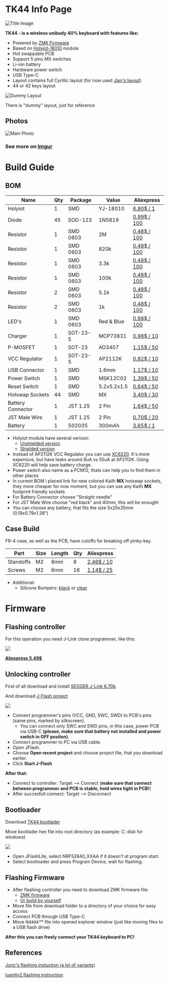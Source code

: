 # TK44 Info Page

![Title Image](https://i.imgur.com/ZL7ijve.png)

**TK44 - is a wireless unibody 40% keyboard with features like:**

* Powered by [ZMK Firmware](https://zmk.dev/docs/)
* Based on [Holyiot-18010](http://www.holyiot.com/tp/2019042516322180424.pdf) module
* Hot swappable PCB
* Support 5 pins MX switches
* Li-ion battery
* Hardware power switch
* USB Type-C
* Layout contains full Cyrillic layout (for now used [Jian's layout](http://www.keyboard-layout-editor.com/#/gists/4b6c2af67148f58ddd6c6b2976c4370f))
* 44 or 42 keys layout

![Dummy Layout](https://i.imgur.com/SZQ4iCk.png)

There is "dummy" layout, just for reference

## Photos

![Main Photo](https://i.imgur.com/fLbH7DQ.jpg)

### See more on [Imgur](https://imgur.com/a/DaCdFm3)

# Build Guide

## BOM

| Name               | Qty | Package  | Value       | Aliexpress                                                      |
| ------------------ | --- | -------- | ----------- | --------------------------------------------------------------- |
| Holyiot            | 1   | SMD      | YJ-18010    | [6.80$ / 1](https://aliexpress.com/item/32868365660.html)       |
| Diode              | 45  | SOD-123  | 1N5819      | [0.99$ / 100](https://aliexpress.com/item/32849879904.html)     |
| Resistor           | 1   | SMD 0603 | 2M          | [0.48$ / 100](https://aliexpress.com/item/32847135098.html)     |
| Resistor           | 1   | SMD 0603 | 820k        | [0.48$ / 100](https://aliexpress.com/item/32847135098.html)     |
| Resistor           | 1   | SMD 0603 | 3.3k        | [0.48$ / 100](https://aliexpress.com/item/32847135098.html)     |
| Resistor           | 1   | SMD 0603 | 100k        | [0.48$ / 100](https://aliexpress.com/item/32847135098.html)     |
| Resistor           | 2   | SMD 0603 | 5.1k        | [0.48$ / 100](https://aliexpress.com/item/32847135098.html)     |
| Resistor           | 2   | SMD 0603 | 1k          | [0.48$ / 100](https://aliexpress.com/item/32847135098.html)     |
| LED's              | 1   | SMD 0603 | Red & Blue  | [0.88$ / 100](https://aliexpress.com/item/32798686869.html)     |
| Charger            | 1   | SOT-23-5 | MCP73831    | [0.98$ / 10](https://aliexpress.com/item/32714249253.html)      |
| P-MOSFET           | 1   | SOT-23   | AO3407      | [1.15$ / 50](https://aliexpress.com/item/32491247912.html)      |
| VCC Regulator      | 1   | SOT-23-5 | AP2112K     | [0.82$ / 10](https://aliexpress.com/item/32884059737.html)      |
| USB Connector      | 1   | SMD      | 1.6mm       | [1.17$ / 10](https://aliexpress.com/item/32998900371.html)      |
| Power Switch       | 1   | SMD      | MSK12C02    | [1.39$ / 50](https://aliexpress.com/item/32856542440.html)      |
| Reset Switch       | 1   | SMD      | 5.2x5.2x1.5 | [0.64$ / 50](https://aliexpress.com/item/32989610390.html)      |
| Hotswap Sockets    | 44  | SMD      | MX          | [3.40$ / 30](https://aliexpress.com/item/1005003166749340.html) |
| Battery Connector  | 1   | JST 1.25 | 2 Pin       | [1.64$ / 50](https://aliexpress.com/item/10000064127272.html)   |
| JST Male Wire      | 1   | JST 1.25 | 2 Pin       | [0.70$ / 20](https://aliexpress.co/item/1005002957075278.html)  |
| Battery            | 1   | 502035   | 300mAh      | [3.65$ / 1](https://aliexpress.ru/item/1005003258617053.html)   |


* Holyiot module have several verison:
  * [Unshielded version](https://aliexpress.ru/item/32868365660.html)
  * [Shielded version](https://aliexpress.com/item/32868002366.html)
* Instead of AP2112K VCC Regulator you can use [XC6220](https://aliexpress.ru/item/4000271612572.html). It's more expensive, but have leaks around 8uA vs 55uA at AP2112K. Using XC6220 will help save battery charge.
* Power switch also name as a PCM12, thats can help you to find them in other places
* In current BOM i placed link for new colored Kailh **MX** hotswap sockets, they more cheaper for now moment, but you can use any Kailh **MX** footprint friendly sockets
* For Battery Connector choose "Straight needle"
* For JST Male Wire choose "red black" and 40mm, this will be enought
* You can choose any battery, that fits the size 5x20x35mm (0.19x0.79x1.38")

## Case Build

FR-4 case, as well as the PCB, have cutoffs for breaking off pinky-key.

| Part            | Size        | Length | Qty | Aliexpress                                                      |
| --------------- | ----------- | ------ | --- | --------------------------------------------------------------- |
| Standoffs       | M2          | 8mm    | 8   | [2.46$ / 10](https://aliexpress.com/item/1005001696530309.html) |
| Screws          | M2          | 6mm    | 16  | [1.14$ / 25](https://aliexpress.com/item/1005003106313122.html) |

* Additional:
  * Silicone Bumpers: [black](https://aliexpress.com/item/32912066603.html) or [clear](https://aliexpress.com/item/32680543746.html)

# Firmware

## Flashing controller

For this operation you need J-Link clone programmer, like this:

<img src="https://i.imgur.com/nZcdqkH.jpg"/>

**[Aliexpress 5.49$](https://aliexpress.com/item/32669702891.html)**

## Unlocking controller

First of all download and install [SEGGER J-Link 6.70b](https://www.segger.com/downloads/jlink/#J-LinkSoftwareAndDocumentationPack)

And download [J-Flash project](https://github.com/Ladniy/TK44-info/releases/download/v1.0/tk44_project.jflash)

<img src="https://i.imgur.com/0X5wmET.png"/>

* Connect programmer's pins (VCC, GND, SWC, SWD) to PCB's pins (same pins, marked by silkscreen).
  * You can connect only SWC and SWD pins, in this case, power PCB via USB-C **(please, make sure that battery not installed and power switch in OFF positon)**.
* Connect programmer to PC via USB cable.
* Open JFlash.
* Choose **Open recent project** and choose project file, that you download earlier.
* Click **Start J-Flash**

**After that:**

* Connect to controller: Target --> Connect (**make sure that connect between programmer and PCB is stable, hold wires tight in PCB!**)
* After succesfull connect: Target --> Disconnect

## Bootloader

Download [TK44 bootlader](https://github.com/Ladniy/TK44-info/releases/download/v1.0/tk44_bootloader-0.6.3-49-ge18dabd-dirty_s140_6.1.1.hex)

Move bootlader hex file into root directory (as example: C: disk for windows)

<img src="https://i.imgur.com/kco8mwP.png"/>

* Open JFlashLite, select NRF52840_XXAA if it doesn't at program start.
* Select bootloader and press Program Device, wait for flashing.

## Flashing Firmware

* After flashing controller you need to download ZMK firmware file:
  * [ZMK firmware](https://github.com/Ladniy/TK44-info/releases/download/v1.0/tk44-zmk.uf2)
  * [Or build by yourself](https://github.com/krikun98/zmk-config/tree/tk44)
* Move file from download folder to a directory of your choice for easy access
* Connect PCB through USB Type-C
* Move tkkkkk** file into opened explorer window (just like moving files to a USB flash drive)

**After this you can freely connect your TK44 keyboard to PC!**

## References

[Joric's flashing instuction (a lot of variants)](https://github.com/joric/nrfmicro/wiki/Bootloader)

[luantty2 flashing instruction](https://github.com/luantty2/nRF52840-instruction#%E6%A8%A1%E5%9D%97%E7%83%A7%E5%BD%95%E5%9B%BA%E4%BB%B6%E5%89%8D%E7%9A%84%E5%87%86%E5%A4%87%E5%B7%A5%E4%BD%9C)
